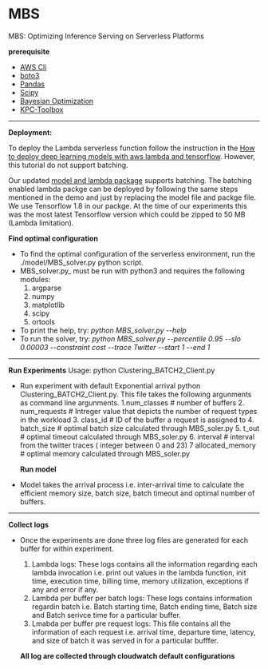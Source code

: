 
# MBS
MBS: Optimizing Inference Serving on Serverless Platforms

**prerequisite**

- [AWS  Cli](https://aws.amazon.com/cli/)
- [boto3](https://boto3.amazonaws.com/v1/documentation/api/latest/index.html)
- [Pandas](https://github.com/pandas-dev/pandas)
- [Scipy](https://docs.scipy.org/doc/scipy/getting_started.html)
- [Bayesian Optimization](https://github.com/fmfn/BayesianOptimization.git)
- [KPC-Toolbox](https://github.com/kpctoolboxteam/kpc-toolbox.git)
---
**Deployment:**

To deploy the Lambda serverless function follow the instruction in the [How to deploy deep learning models with aws lambda and tensorflow](https://aws.amazon.com/blogs/machine-learning/how-to-deploy-deep-learning-models-with-aws-lambda-and-tensorflow/). However, this tutorial do not support batching.


Our updated [model and lambda package](https://drive.google.com/drive/folders/1R5eJ-dQZDmTU45-YBj1CJyiYWsExTWvN?usp=sharing) supports batching. The batching enabled lambda packge can be deployed by following the same steps mentioned in the demo and just by replacing the model file and packge file. We use Tensorflow 1.8 in our packge. At the time of our experiments this was the most latest Tensorflow version which could be zipped to 50 MB (Lambda limitation). 

**Find optimal configuration**
- To find the optimal configuration of the serverless environment, run the ./model/MBS_solver.py python script.
- MBS_solver.py_ must be run with python3 and requires the following modules:
   1. argparse
   2. numpy
   3. matplotlib
   4. scipy
   5. ortools
- To print the help, try: _python MBS_solver.py --help_
- To run the solver, try: _python MBS_solver.py  --percentile 0.95 --slo 0.00003 --constraint cost --trace Twitter --start 1 --end 1_
---

**Run Experiments**
Usage:
python Clustering_BATCH2_Client.py
- Run experiment with default  Exponential arrival python Clustering_BATCH2_Client.py. This file takes the following argunments as command line argunments.
    1.num_classes # number of buffers
    2. num_requests # Intreger value that depicts the number of request types in the workload
    3. class_id # ID of the buffer a request is assigned to
    4. batch_size # optimal batch size calculated through MBS_soler.py
    5. t_out # optimal timeout calculated through MBS_soler.py
    6. interval # interval from the twitter traces ( integer between 0 and 23)
    7 allocated_memory # optimal memory calculated through MBS_soler.py
    
    **Run model**
- Model takes the arrival process i.e. inter-arrival time to calculate the efficient memory size, batch size, batch timeout and optimal number of buffers. 
-----
**Collect logs**
- Once the experiments are done three log files are generated for each buffer for within experiment.
  1. Lambda logs: These logs contains all the information regarding each lambda invocation i.e. print out values in the lambda function, init time, execution time, billing time, memory utilization, exceptions if any and error if any.
  2. Lambda per buffer per batch logs: These logs contains information regardin batch i.e. Batch starting time, Batch ending time, Batch size and Batch serivce time for a particular buffer.
  3. Lmabda per buffer pre request logs: This file contains all the information of each request i.e. arrival time, departure time, latency, and size of batch it was served in for a particular bufffer.
  
  
  **All log are collected through cloudwatch default configurations**
